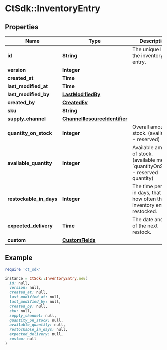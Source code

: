 # CtSdk::InventoryEntry

## Properties

| Name | Type | Description | Notes |
| ---- | ---- | ----------- | ----- |
| **id** | **String** | The unique ID of the inventory entry. |  |
| **version** | **Integer** |  |  |
| **created_at** | **Time** |  |  |
| **last_modified_at** | **Time** |  |  |
| **last_modified_by** | [**LastModifiedBy**](LastModifiedBy.md) |  | [optional] |
| **created_by** | [**CreatedBy**](CreatedBy.md) |  | [optional] |
| **sku** | **String** |  | [optional] |
| **supply_channel** | [**ChannelResourceIdentifier**](ChannelResourceIdentifier.md) |  | [optional] |
| **quantity_on_stock** | **Integer** | Overall amount of stock. (available + reserved) | [optional] |
| **available_quantity** | **Integer** | Available amount of stock. (available means: &#x60;quantityOnStock&#x60; - reserved quantity) | [optional] |
| **restockable_in_days** | **Integer** | The time period in days, that tells how often this inventory entry is restocked. | [optional] |
| **expected_delivery** | **Time** | The date and time of the next restock. | [optional] |
| **custom** | [**CustomFields**](CustomFields.md) |  | [optional] |

## Example

```ruby
require 'ct_sdk'

instance = CtSdk::InventoryEntry.new(
  id: null,
  version: null,
  created_at: null,
  last_modified_at: null,
  last_modified_by: null,
  created_by: null,
  sku: null,
  supply_channel: null,
  quantity_on_stock: null,
  available_quantity: null,
  restockable_in_days: null,
  expected_delivery: null,
  custom: null
)
```


